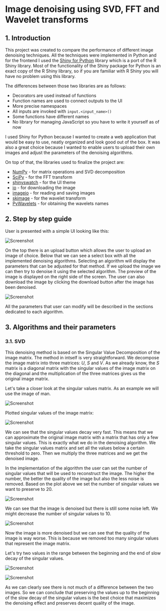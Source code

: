 # Image denoising using SVD, FFT and Wavelet transforms

## 1. Introduction

This project was created to compare the performance of different image denoising techniques. All the techniques were implemented in Python and for the frontend I used the [Shiny for Python](https://shiny.posit.co/py/) library which is a port of the R Shiny library. Most of the functionality of the Shiny package for Python is an exact copy of the R Shiny library, so if you are familiar with R Shiny you will have no problem using this library.

The differences between those two libraries are as follows:

- Decorators are used instead of functions
- Function names are used to connect outputs to the UI
- More precise namespaces
- All inputs are invoked with `input.<input_name>()`
- Some functions have different names
- No library for managing JavaScript so you have to write it yourself as of now

I used Shiny for Python because I wanted to create a web application that would be easy to use, neatly organized and look good out of the box. It was also a great choice because I wanted to enable users to upload their own images and adjust the parameters of the denoising algorithms.

On top of that, the libraries used to finalize the project are:

- [NumPy](https://numpy.org/) - for matrix operations and SVD decomposition
- [SciPy](https://www.scipy.org/) - for the FFT transform
- [shinyswatch](https://github.com/rstudio/py-shinyswatch) - for the UI theme
- [io](https://docs.python.org/3/library/io.html) - for downloading the image
- [imageio](https://imageio.readthedocs.io) - for reading and saving images
- [skimage](https://scikit-image.org/) - for the wavelet transform
- [PyWavelets](https://pywavelets.readthedocs.io/en/latest/) - for obtaining the wavelets names

## 2. Step by step guide

User is presented with a simple UI looking like this:

![Screenshot](doc\images\img1.png)

On the top there is an upload button which allows the user to upload an image of choice.
Below that we can see a select box with all the implemented denoising algorithms.
Selecting an algorithm will display the parameters that can be adjusted for that method. If we upload the image we can then try to denoise it using the selected algorithm.
The preview of the image is displayed on the right side of the screen. The user can also download the image by clicking the download button after the image has been denoised.

![Screenshot](doc\images\img2.png)

All the parameters that user can modify will be described in the sections dedicated to each algorithm.

## 3. Algorithms and their parameters

### 3.1. SVD

This denoising method is based on the Singular Value Decomposition of the image matrix.
The method in intself is very straightforward. We decompose the image matrix into three matrices: $U$, $S$ and $V$. As we already know, the $S$ matrix is a diagonal matrix with the singular values of the image matrix on the diagonal and the multiplication of the three matrices gives us the original image matrix.

Let's take a closer look at the singular values matrix. As an example we will use the image of man.

![Screenshot](images\sp_img_gray_noise.png)

Plotted singular values of the image matrix:

![Screenshot](doc\images\img3.png)

We can see that the singular values decay very fast. This means that we can approximate the original image matrix with a matrix that has only a few singular values. This is exactly what we do in the denoising algorithm. We take the singular values matrix and set all the values below a certain threshold to zero. Then we multiply the three matrices and we get the denoised image.

In the implementation of the algorithm the user can set the number of singular values that will be used to reconstruct the image. The higher the number, the better the quality of the image but also the less noise is removed. Based on the plot above we set the number of singular values we want to preserve to 20.

![Screenshot](doc\images\img4.png)

We can see that the image is denoised but there is still some noise left. We might decrease the number of singular values to 10.

![Screenshot](doc\images\img5.png)

Now the image is more denoised but we can see that the quality of the image is way worse. This is because we removed too many singular values that represent the image matrix.

Let's try two values in the range between the beginning and the end of slow decay of the singular values.

![Screenshot](doc\images\img6.png)

![Screenshot](doc\images\img7.png)

As we can clearly see there is not much of a difference between the two images. So we can conclude that preserving the values up to the beginning of the slow decay of the singular values is the best choice that maximizes the denoising effect and preserves decent quality of the image.
